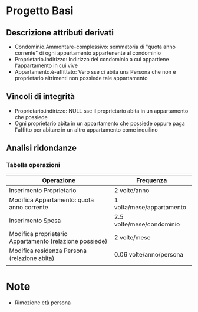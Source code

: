 # Progetto Basi

## Descrizione attributi derivati

- Condominio.Ammontare-complessivo: sommatoria di "quota anno corrente" di ogni appartamento appartenente al condominio
- Proprietario.indirizzo: Indirizzo del condominio a cui appartiene l'appartamento in cui vive
- Appartamento.è-affittato: Vero sse ci abita una Persona che non è proprietario altrimenti non possiede tale appartamento

## Vincoli di integrità

- Proprietario.indirizzo: NULL sse il proprietario abita in un appartamento che possiede
- Ogni proprietario abita in un appartamento che possiede oppure paga l'affitto per abitare in un altro appartamento come inquilino

## Analisi ridondanze

### Tabella operazioni

| Operazione                                              | Frequenza                 |
|---------------------------------------------------------|---------------------------|
| Inserimento Proprietario                                | 2 volte/anno              |
| Modifica Appartamento: quota anno corrente              | 1 volta/mese/appartamento |
| Inserimento Spesa                                       | 2.5 volte/mese/condominio |
| Modifica proprietario Appartamento (relazione possiede) | 2 volte/mese              |
| Modifica residenza Persona (relazione abita)            | 0.06 volte/anno/persona   |
|                                                         |                           |

# Note

- Rimozione età persona
